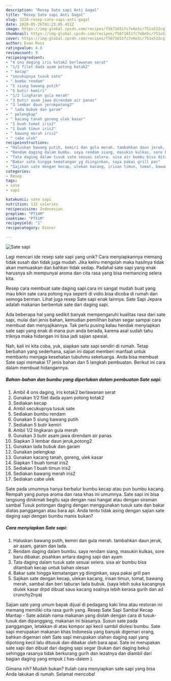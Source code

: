 ```yaml
---
description: "Resep Sate sapi Anti Gagal"
title: "Resep Sate sapi Anti Gagal"
slug: 3218-resep-sate-sapi-anti-gagal
date: 2020-05-26T01:23:05.451Z
image: https://img-global.cpcdn.com/recipes/f5671651fc7e6e5c/751x532cq70/sate-sapi-foto-resep-utama.jpg
thumbnail: https://img-global.cpcdn.com/recipes/f5671651fc7e6e5c/751x532cq70/sate-sapi-foto-resep-utama.jpg
cover: https://img-global.cpcdn.com/recipes/f5671651fc7e6e5c/751x532cq70/sate-sapi-foto-resep-utama.jpg
author: Evan Ross
ratingvalue: 4.8
reviewcount: 9
recipeingredient:
- "4 ons daging iris kotak2 berlawanan serat"
- "1/2 filet dada ayam potong kotak2"
- " kecap"
- "secukupnya tusuk sate"
- " bumbu rendam"
- "5 siung bawang putih"
- "5 butir kemiri"
- "1/2 lingkaran gula merah"
- "3 butir asam jawa direndam air panas"
- "3 lembar daun jerukpotong2"
- " lada bubuk dan garam"
- " pelengkap"
- " kacang tanah goreng ulek kasar"
- "1 buah tomat iris2"
- "1 buah timun iris2"
- " bawang merah iris2"
- " cabe ulek"
recipeinstructions:
- "Haluskan bawang putih, kemiri dan gula merah. tambahkan daun jeruk, air asam, garam dan lada."
- "Rendam daging dalam bumbu. saya rendam siang, masukin kulkas, sore baru dibakar. pisahkan antara daging sapi dan ayam"
- "Tata daging dalam tusuk sate sesuai selera. sisa air bumbu bisa ditambah kecap untuk bahan olesan"
- "Bakar sate hingga kematangan yg diinginkan, saya pakai grill pan"
- "Sajikan sate dengan kecap, ulekan kacang, irisan timun, tomat, bawang merah, sambal dan beri taburan lada bubuk. (saya lebih suka kacangnya diulek kasar drpd dibuat saus kacang soalnya lebih kerasa gurih dan ad crunchy2nya)"
categories:
- Resep
tags:
- sate
- sapi

katakunci: sate sapi 
nutrition: 132 calories
recipecuisine: Indonesian
preptime: "PT14M"
cooktime: "PT51M"
recipeyield: "1"
recipecategory: Dinner

---
```



![Sate sapi](https://img-global.cpcdn.com/recipes/f5671651fc7e6e5c/751x532cq70/sate-sapi-foto-resep-utama.jpg)

Lagi mencari ide resep sate sapi yang unik? Cara menyiapkannya memang tidak susah dan tidak juga mudah. Jika keliru mengolah maka hasilnya tidak akan memuaskan dan bahkan tidak sedap. Padahal sate sapi yang enak harusnya sih mempunyai aroma dan cita rasa yang bisa memancing selera kita.

Resep cara membuat sate daging sapi.cara ini sangat mudah buat yang mau bikin sate cara potong nya seperti di vidio.bisa dicoba di rumah dan semoga berman. Lihat juga resep Sate sapi enak lainnya. Sate Sapi Jepara adalah makanan berbentuk sate dari daging sapi.

Ada beberapa hal yang sedikit banyak mempengaruhi kualitas rasa dari sate sapi, mulai dari jenis bahan, kemudian pemilihan bahan segar sampai cara membuat dan menyajikannya. Tak perlu pusing kalau hendak menyiapkan sate sapi yang enak di mana pun anda berada, karena asal sudah tahu triknya maka hidangan ini bisa jadi sajian spesial.


Nah, kali ini kita coba, yuk, siapkan sate sapi sendiri di rumah. Tetap berbahan yang sederhana, sajian ini dapat memberi manfaat untuk membantu menjaga kesehatan tubuhmu sekeluarga. Anda bisa membuat Sate sapi memakai 17 jenis bahan dan 5 langkah pembuatan. Berikut ini cara dalam membuat hidangannya.

<!--inarticleads1-->

##### Bahan-bahan dan bumbu yang diperlukan dalam pembuatan Sate sapi:

1. Ambil 4 ons daging, iris kotak2 berlawanan serat
1. Gunakan 1/2 filet dada ayam potong kotak2
1. Sediakan  kecap
1. Ambil secukupnya tusuk sate
1. Sediakan  bumbu rendam
1. Gunakan 5 siung bawang putih
1. Sediakan 5 butir kemiri
1. Ambil 1/2 lingkaran gula merah
1. Gunakan 3 butir asam jawa direndam air panas
1. Siapkan 3 lembar daun jeruk,potong2
1. Gunakan  lada bubuk dan garam
1. Gunakan  pelengkap
1. Gunakan  kacang tanah, goreng, ulek kasar
1. Siapkan 1 buah tomat iris2
1. Sediakan 1 buah timun iris2
1. Sediakan  bawang merah iris2
1. Sediakan  cabe ulek


Sate pada umumnya hanya berbalur bumbu kecap atau pun bumbu kacang. Rempah yang punya aroma dan rasa khas ini umumnya. Sate sapi ini bisa langsung dinikmati begitu saja dengan nasi hangat atau dengan siraman sambal Tusuk potongan daging dengan menggunakan tusuk sate dan bakar diatas panggangan atau bara api. Anda tentu tidak asing dengan sajian sate daging sapi dengan bumbu manis bukan? 

<!--inarticleads2-->

##### Cara menyiapkan Sate sapi:

1. Haluskan bawang putih, kemiri dan gula merah. tambahkan daun jeruk, air asam, garam dan lada.
1. Rendam daging dalam bumbu. saya rendam siang, masukin kulkas, sore baru dibakar. pisahkan antara daging sapi dan ayam
1. Tata daging dalam tusuk sate sesuai selera. sisa air bumbu bisa ditambah kecap untuk bahan olesan
1. Bakar sate hingga kematangan yg diinginkan, saya pakai grill pan
1. Sajikan sate dengan kecap, ulekan kacang, irisan timun, tomat, bawang merah, sambal dan beri taburan lada bubuk. (saya lebih suka kacangnya diulek kasar drpd dibuat saus kacang soalnya lebih kerasa gurih dan ad crunchy2nya)


Sajian sate yang umum bayak dijual di pedagang kaki lima atau restoran ini memang memiliki cita rasa gurih yang. Resep Sate Sapi Sambal Kecap Mantap - Sate adalah nama makanan yang diolah dengan cara di tusuk-tusuk dan dipanggang, makanan ini biasanya. Susun sate pada panggangan, letakkan di atas kompor api kecil sambil diolesi bumbu. Sate sapi merupakan makanan khas Indonesia yang banyak digemari orang, bahkan digemari oleh Sate sapi merupakan olahan daging sapi yang dipotong kecil lalu ditusuk dan dibakar oleh bara apai. Sate ini merupakan sate sapi dan dibuat dari daging sapi segar (bukan dari daging beku) sehingga rasanya tidak berkurang gurih dan lezatnya dan diambil dari bagian daging yang empuk ( has-dalem ). 

Gimana nih? Mudah bukan? Itulah cara menyiapkan sate sapi yang bisa Anda lakukan di rumah. Selamat mencoba!
